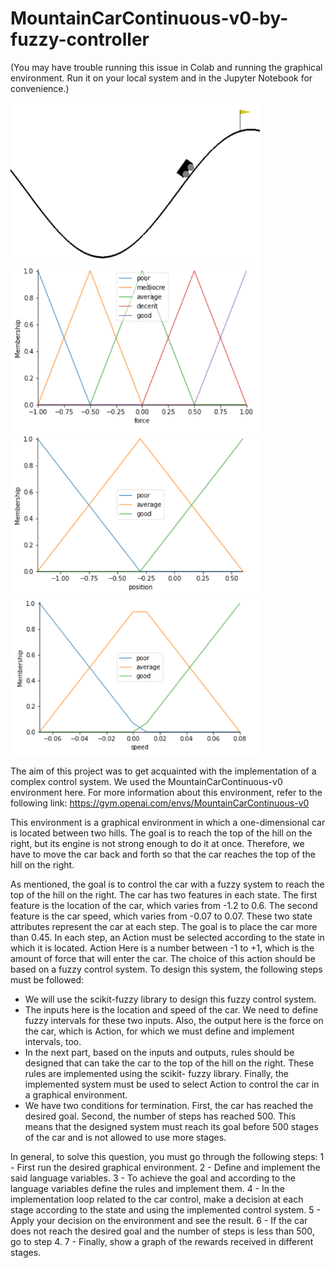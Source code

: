 # MountainCarContinuous-v0-by-fuzzy-controller
(You may have trouble running this issue in Colab and running the graphical environment. Run it on your local system and in the Jupyter Notebook for convenience.)

<img src='https://github.com/zahrasa/MountainCarContinuous-v0-by-fuzzy-controller/blob/main/img/MountainCarContinuousv0.png' alt='car' width=400px>

<img src='https://github.com/zahrasa/MountainCarContinuous-v0-by-fuzzy-controller/blob/main/img/force.png' alt='force' width=400px>
<img src='https://github.com/zahrasa/MountainCarContinuous-v0-by-fuzzy-controller/blob/main/img/position.png' alt='position' width=400px>
<img src='https://github.com/zahrasa/MountainCarContinuous-v0-by-fuzzy-controller/blob/main/img/speed.png' alt='speed' width=400px>

The aim of this project was to get acquainted with the implementation of a complex control system. We used the MountainCarContinuous-v0 environment here. For more information about this environment, refer to the following link:
https://gym.openai.com/envs/MountainCarContinuous-v0

This environment is a graphical environment in which a one-dimensional car is located between two hills. The goal is to reach the top of the hill on the right, but its engine is not strong enough to do it at once. Therefore, we have to move the car back and forth so that the car reaches the top of the hill on the right.

As mentioned, the goal is to control the car with a fuzzy system to reach the top of the hill on the right.
The car has two features in each state. The first feature is the location of the car, which varies from -1.2 to 0.6.
The second feature is the car speed, which varies from -0.07 to 0.07. These two state attributes represent the car at each step. The goal is to place the car more than 0.45. In each step, an Action must be selected according to the state in which it is located. Action Here is a number between -1 to +1, which is the amount of force that will enter the car. The choice of this action should be based on a fuzzy control system. To design this system, the following steps must be followed:

- We will use the scikit-fuzzy library to design this fuzzy control system.
- The inputs here is the location and speed of the car. We need to define fuzzy intervals for these two inputs. Also, the output here is the force on the car, which is Action, for which we must define and implement intervals, too.
- In the next part, based on the inputs and outputs, rules should be designed that can take the car to the top of the hill on the right. These rules are implemented using the scikit- fuzzy library.
Finally, the implemented system must be used to select Action to control the car in a graphical environment.
- We have two conditions for termination. First, the car has reached the desired goal. Second, the number of steps has reached 500. This means that the designed system must reach its goal before 500 stages of the car and is not allowed to use more stages.

In general, to solve this question, you must go through the following steps:
1 - First run the desired graphical environment.
2 - Define and implement the said language variables.
3 - To achieve the goal and according to the language variables define the rules and implement them.
4 - In the implementation loop related to the car control, make a decision at each stage according to the state and using the implemented control system.
5 - Apply your decision on the environment and see the result.
6 - If the car does not reach the desired goal and the number of steps is less than 500, go to step 4.
7 - Finally, show a graph of the rewards received in different stages.
